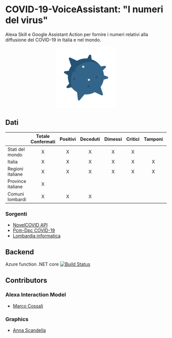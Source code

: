 # COVID-19-VoiceAssistant: "I numeri del virus"
Alexa Skill e Google Assistant Action per fornire i numeri relativi alla diffusione del COVID-19 in Italia e nel mondo.

<p align="center">
  <img src="https://raw.githubusercontent.com/lorenzogiudici5/COVID-19-VoiceAssistant/develop/CoronavirusFunction/Content/Images/virus192.png">
</p>

## Dati
| | Totale Confermati | Positivi | Deceduti | Dimessi | Critici | Tamponi | Ospedalizzati | Storico |
| ---------------     | :---:  | :---:  | :---:  | :---:  | :---:  | :---:  | :---:  | :---:  |
| Stati del mondo     |          X        |     X    |     X    |    X    |    X    |  |  | |
| Italia              |          X        |     X    |     X    |    X    |    X    |  X | X | X |
| Regioni italiane    |          X        |     X    |     X    |    X    |    X    |  X | X | X |
| Province italiane   |          X        |          |          |         |         |  |  | X |
| Comuni lombardi     |          X        |     X    |      X   |         |         |  |  | |

### Sorgenti
- [NovelCOVID API](https://github.com/NovelCOVID/API)
- [Pcm-Dpc COVID-19](https://github.com/pcm-dpc/COVID-19)
- [Lombardia informatica](https://www.lispa.it/wps/portal/LISPA/Home)

## Backend
Azure function .NET core
[![Build Status](https://dev.azure.com/lorenzogiudici5/Coronavirus/_apis/build/status/Coronavirus-Azure%20Functions%20for%20.NET-CI?branchName=master)](https://dev.azure.com/lorenzogiudici5/Coronavirus/_build/latest?definitionId=1&branchName=master)

## Contributors
### Alexa Interaction Model
- [Marco Cossali](https://www.linkedin.com/in/marco-cossali-a27769153/)
### Graphics
- [Anna Scandella](https://www.linkedin.com/in/anna-scandella-175306107/)

